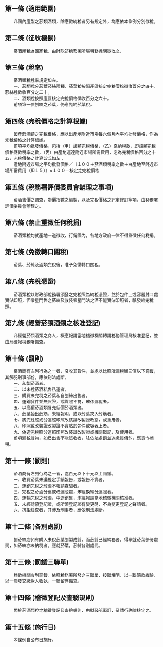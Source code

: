 第一條 (適用範圍)
-----------------
　　凡國內產製之菸類酒類，除應徵統稅者另有規定外，均應依本條例分別徵稅。  


第二條 (征收機關)
-----------------
　　菸酒類稅為國家稅，由財政部稅務署所屬稅務機關徵收之。  


第三條 (稅率)
-------------
　　菸酒類稅稅率規定如左。  
　　一、菸類稅分菸葉菸絲兩種，菸葉稅按照產區核定完稅價格徵收百分之四十，菸絲稅徵收百分之二十。  
　　二、酒類稅按照產區核定完稅價格徵收百分之六十。  
　　前項第一款刨絲之菸葉，仍應先納菸葉稅。  


第四條 (完稅價格之計算根據)
---------------------------
　　國產菸酒類之完稅價格，應以出產地附近市場每六個月內平均批發價格，作為完稅價格之計算根據。  
　　前項平均批發價格，包括（甲）該類完稅價格，（乙）原納稅款，即該類完稅價格應徵稅率之數，（丙）由產地運達附近市場所需費用，定為完稅價格百分之十五，完稅價格之計算公式如左：  
　　產地附近市場之平均批發價格／〔１００＋菸酒類稅率之數＋由產地至附近市場所需費用（即１５）〕×１００＝核定之完稅價格  


第五條 (稅務署評價委員會辦理之事項)
-----------------------------------
　　菸酒售價之調查，物價指數之編製，以及完稅價格之評定修訂等項，由稅務署評價委員會辦理之。  


第六條 (禁止重徵任何稅捐)
-------------------------
　　菸酒類稅均就產地一道徵收，行銷國內，各地方政府一律不得重徵任何稅捐。  


第七條 (免徵轉口關稅)
---------------------
　　菸葉、菸絲及酒類完稅後，准予免徵轉口關稅。  


第八條 (完稅憑證)
-----------------
　　菸酒類稅以財政部稅務署頒發之完稅照為納稅憑證，並於包件上或容器封口處實貼印照，但零星門售之菸絲及散裝零星門沽之酒不能實貼印照者，祇發給完稅照。  


第九條 (經營菸類酒類之核准登記)
-------------------------------
　　凡經營菸類酒類之商人，概應報請當地稽徵機關轉請稅務管理局核准登記，並由局彙報稅務署備查。  


第十條 (罰則)
-------------
　　菸酒商有左列行為之一者，沒收其貨件，並處以比照所漏稅額三倍以下罰鍰，其觸犯刑事部份，應依刑法處斷。  
　　一、私製菸酒者。  
　　二、以未稅菸酒私售私運者。  
　　三、購買未完稅之菸葉私自刨絲出售者。  
　　四、運銷貨件並無照證，或貨照不符，確係漏稅者。  
　　五、以高價菸酒類冒充低價菸酒類者。  
　　六、菸葉抽出菸筋，未經報明，或以菸葉夾入菸筋者。  
　　七、將完稅照或分運照印照改裝證改製證改竄，或重用者。  
　　八、印照或改裝證改製證不實貼於包件或容器上者。  
　　九、偽造完稅照分運照印照改裝證改製證或機關戳記，及使用者。  
　　前項漏稅貨物，如已出售不能沒收者，除依法處罰並追繳貨價外，應責令補稅。  


第十一條 (罰則)
---------------
　　菸酒商有左列行為之一者，處百元以下十元以上罰鍰。  
　　一、收買菸葉未遵規定手續報告，或報告不實者。  
　　二、運銷完稅之菸酒不報請查驗者。  
　　三、完稅之菸酒分運或改運他處，未經換領分運照者。  
　　四、運輸完稅之菸酒，中途銷售，未經報請當地稽徵機關核准者。  
　　五、未經請領登記證，或所領登記證有變更時，不為變更登記之聲請者。  
　　六、抗拒檢查者，其涉及刑事者，應依刑法處斷。  


第十二條 (各別處罰)
-------------------
　　刨菸絲店如有購入未稅菸葉刨製成絲，而菸絲已經納稅者，得專就菸葉部份處罰，如菸絲亦未納稅者，應就菸葉，菸絲各別處罰。  


第十三條 (罰鍰三聯單)
---------------------
　　稽徵機關收到罰鍰，依照稅務署所發之三聯單，按聯填明，以一聯隨款繳驗，以一聯發交繳款人收執，一聯留存備查。  


第十四條 (稽徵登記及查驗規則)
-----------------------------
　　關於菸酒類稅之稽徵登記及查驗規則，由財政部礙訂，呈請行政院核定之。  


第十五條 (施行日)
-----------------
　　本條例自公布日施行。